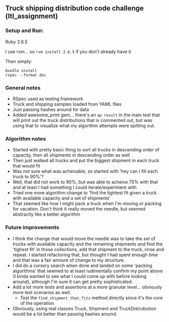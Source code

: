 ## Truck shipping distribution code challenge (ltl_assignment)

### Setup and Run:
Ruby 2.6.5

I use rvm... so `rvm install 2.6.5` if you don't already have it

Then simply:
```
bundle install
rspec --format doc
```

### General notes
- RSpec used as testing framework
- Truck and shipping samples loaded from YAML files
- Just passing hashes around for data
- Added awesome_print gem... there's an `ap result` in the main test that will print out the truck distributions that is commented out, but was using that to visualize what my algorithm attempts were spitting out.

### Algorithm notes
- Started with pretty basic thing to sort all trucks in descending order of capacity, then all shipments in descending order as well
- Then just walked all trucks and put the biggest shipment in each truck that would fit
- Was not sure what was acheivable, so started with 'hey can I fill each truck to 90%'?
- Well, that did not work to 90%, but was able to acheive 75% with that and at least I had something I could iterate/experiment with
- Tried one more algorithm change to 'find the tightest fit given a truck with available capacity and a set of shipments'
- That seemed like how I might pack a truck when I'm moving or packing for vacation. Don't think it really moved the needle, but seemed abstractly like a better algorithm

### Future improvements
- I think the change that would move the needle was to take the _set_ of trucks with available capacity and the remaining shipments and find the 'tighest fit' in those collections, add that shipment to the truck, rinse and repeat. I started refactoring that, but thought I had spent enough time and that was a fair amount of change to my structure.
- I did do a cursory search when done and landed on some 'packing algorithms' that seemed to at least rudimentally confirm my point above (I kinda wanted to see what I could come up with before looking around), although I'm sure it can get pretty sophisticated.
- Add a lot more tests and assertions at a more granular level... obviously more test scenarios as well.
  - Test the `find_shipment_that_fits` method directly since it's the core of the operation.
- Obviously, using real classes Truck, Shipment and TruckDistrubution would be a lot better than passing hashes around.


